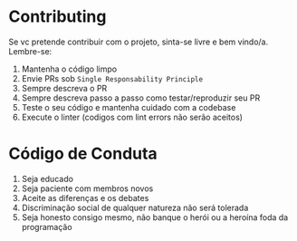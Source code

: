 # Contributing

Se vc pretende contribuir com o projeto, sinta-se livre e bem vindo/a. Lembre-se:

1. Mantenha o código limpo
2. Envie PRs sob `Single Responsability Principle`
3. Sempre descreva o PR
4. Sempre descreva passo a passo como testar/reproduzir seu PR
5. Teste o seu código e mantenha cuidado com a codebase
6. Execute o linter (codigos com lint errors não serão aceitos)

# Código de Conduta

1. Seja educado
2. Seja paciente com membros novos
3. Aceite as diferenças e os debates
4. Discriminação social de qualquer natureza não será tolerada
5. Seja honesto consigo mesmo, não banque o herói ou a heroína foda da programação 
